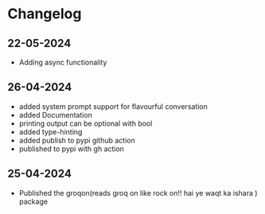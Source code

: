 # Changelog

## 22-05-2024
* Adding async functionality

## 26-04-2024
* added system prompt support for flavourful conversation
* added Documentation
* printing output can be optional with bool
* added type-hinting
* added publish to pypi github action
* published to pypi with gh action

## 25-04-2024
* Published the groqon(reads groq on like rock on!! hai ye waqt ka ishara ) package